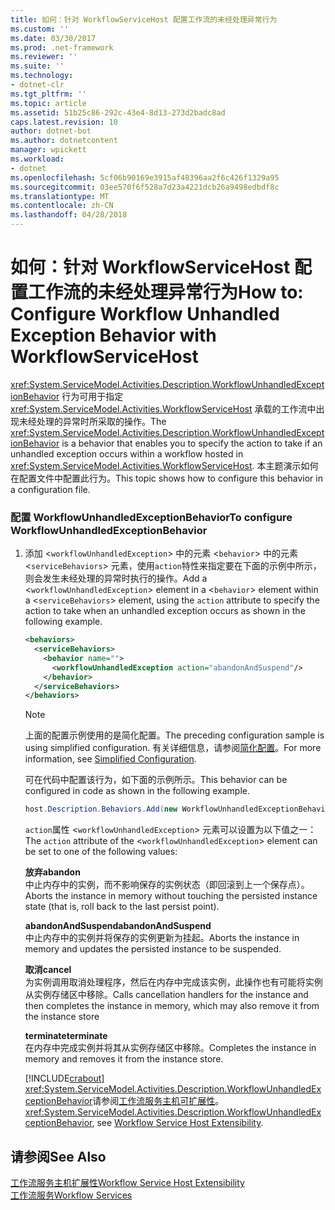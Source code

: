 ```yaml
---
title: 如何：针对 WorkflowServiceHost 配置工作流的未经处理异常行为
ms.custom: ''
ms.date: 03/30/2017
ms.prod: .net-framework
ms.reviewer: ''
ms.suite: ''
ms.technology:
- dotnet-clr
ms.tgt_pltfrm: ''
ms.topic: article
ms.assetid: 51b25c86-292c-43e4-8d13-273d2badc8ad
caps.latest.revision: 10
author: dotnet-bot
ms.author: dotnetcontent
manager: wpickett
ms.workload:
- dotnet
ms.openlocfilehash: 5cf06b90169e3915af48396aa2f6c426f1329a95
ms.sourcegitcommit: 03ee570f6f528a7d23a4221dcb26a9498edbdf8c
ms.translationtype: MT
ms.contentlocale: zh-CN
ms.lasthandoff: 04/28/2018
---
```

# <a name="how-to-configure-workflow-unhandled-exception-behavior-with-workflowservicehost"></a><span data-ttu-id="11060-102">如何：针对 WorkflowServiceHost 配置工作流的未经处理异常行为</span><span class="sxs-lookup"><span data-stu-id="11060-102">How to: Configure Workflow Unhandled Exception Behavior with WorkflowServiceHost</span></span>
<span data-ttu-id="11060-103"><xref:System.ServiceModel.Activities.Description.WorkflowUnhandledExceptionBehavior> 行为可用于指定 <xref:System.ServiceModel.Activities.WorkflowServiceHost> 承载的工作流中出现未经处理的异常时所采取的操作。</span><span class="sxs-lookup"><span data-stu-id="11060-103">The <xref:System.ServiceModel.Activities.Description.WorkflowUnhandledExceptionBehavior> is a behavior that enables you to specify the action to take if an unhandled exception occurs within a workflow hosted in <xref:System.ServiceModel.Activities.WorkflowServiceHost>.</span></span> <span data-ttu-id="11060-104">本主题演示如何在配置文件中配置此行为。</span><span class="sxs-lookup"><span data-stu-id="11060-104">This topic shows how to configure this behavior in a configuration file.</span></span>  
  
### <a name="to-configure-workflowunhandledexceptionbehavior"></a><span data-ttu-id="11060-105">配置 WorkflowUnhandledExceptionBehavior</span><span class="sxs-lookup"><span data-stu-id="11060-105">To configure WorkflowUnhandledExceptionBehavior</span></span>  
  
1.  <span data-ttu-id="11060-106">添加 <`workflowUnhandledException`> 中的元素 <`behavior`> 中的元素 <`serviceBehaviors`> 元素，使用`action`特性来指定要在下面的示例中所示，则会发生未经处理的异常时执行的操作。</span><span class="sxs-lookup"><span data-stu-id="11060-106">Add a <`workflowUnhandledException`> element in a <`behavior`> element within a <`serviceBehaviors`> element, using the `action` attribute to specify the action to take when an unhandled exception occurs as shown in the following example.</span></span>  
  
    ```xml  
    <behaviors>  
      <serviceBehaviors>  
        <behavior name="">  
          <workflowUnhandledException action="abandonAndSuspend"/>   
        </behavior>  
      </serviceBehaviors>  
    </behaviors>  
    ```  
  
    > [!NOTE]
    >  <span data-ttu-id="11060-107">上面的配置示例使用的是简化配置。</span><span class="sxs-lookup"><span data-stu-id="11060-107">The preceding configuration sample is using simplified configuration.</span></span> <span data-ttu-id="11060-108">有关详细信息，请参阅[简化配置](../../../../docs/framework/wcf/simplified-configuration.md)。</span><span class="sxs-lookup"><span data-stu-id="11060-108">For more information, see [Simplified Configuration](../../../../docs/framework/wcf/simplified-configuration.md).</span></span>  
  
     <span data-ttu-id="11060-109">可在代码中配置该行为，如下面的示例所示。</span><span class="sxs-lookup"><span data-stu-id="11060-109">This behavior can be configured in code as shown in the following example.</span></span>  
  
    ```csharp  
    host.Description.Behaviors.Add(new WorkflowUnhandledExceptionBehavior { Action = WorkflowUnhandledExceptionAction.AbandonAndSuspend });  
    ```  
  
     <span data-ttu-id="11060-110">`action`属性 <`workflowUnhandledException`> 元素可以设置为以下值之一：</span><span class="sxs-lookup"><span data-stu-id="11060-110">The `action` attribute of the <`workflowUnhandledException`> element can be set to one of the following values:</span></span>  
  
     <span data-ttu-id="11060-111">**放弃**</span><span class="sxs-lookup"><span data-stu-id="11060-111">**abandon**</span></span>  
     <span data-ttu-id="11060-112">中止内存中的实例，而不影响保存的实例状态（即回滚到上一个保存点）。</span><span class="sxs-lookup"><span data-stu-id="11060-112">Aborts the instance in memory without touching the persisted instance state (that is, roll back to the last persist point).</span></span>  
  
     <span data-ttu-id="11060-113">**abandonAndSuspend**</span><span class="sxs-lookup"><span data-stu-id="11060-113">**abandonAndSuspend**</span></span>  
     <span data-ttu-id="11060-114">中止内存中的实例并将保存的实例更新为挂起。</span><span class="sxs-lookup"><span data-stu-id="11060-114">Aborts the instance in memory and updates the persisted instance to be suspended.</span></span>  
  
     <span data-ttu-id="11060-115">**取消**</span><span class="sxs-lookup"><span data-stu-id="11060-115">**cancel**</span></span>  
     <span data-ttu-id="11060-116">为实例调用取消处理程序，然后在内存中完成该实例，此操作也有可能将实例从实例存储区中移除。</span><span class="sxs-lookup"><span data-stu-id="11060-116">Calls cancellation handlers for the instance and then completes the instance in memory, which may also remove it from the instance store</span></span>  
  
     <span data-ttu-id="11060-117">**terminate**</span><span class="sxs-lookup"><span data-stu-id="11060-117">**terminate**</span></span>  
     <span data-ttu-id="11060-118">在内存中完成实例并将其从实例存储区中移除。</span><span class="sxs-lookup"><span data-stu-id="11060-118">Completes the instance in memory and removes it from the instance store.</span></span>  
  
     [!INCLUDE[crabout](../../../../includes/crabout-md.md)]<span data-ttu-id="11060-119"> <xref:System.ServiceModel.Activities.Description.WorkflowUnhandledExceptionBehavior>请参阅[工作流服务主机可扩展性](../../../../docs/framework/wcf/feature-details/workflow-service-host-extensibility.md)。</span><span class="sxs-lookup"><span data-stu-id="11060-119"> <xref:System.ServiceModel.Activities.Description.WorkflowUnhandledExceptionBehavior>, see [Workflow Service Host Extensibility](../../../../docs/framework/wcf/feature-details/workflow-service-host-extensibility.md).</span></span>  
  
## <a name="see-also"></a><span data-ttu-id="11060-120">请参阅</span><span class="sxs-lookup"><span data-stu-id="11060-120">See Also</span></span>  
 [<span data-ttu-id="11060-121">工作流服务主机扩展性</span><span class="sxs-lookup"><span data-stu-id="11060-121">Workflow Service Host Extensibility</span></span>](../../../../docs/framework/wcf/feature-details/workflow-service-host-extensibility.md)  
 [<span data-ttu-id="11060-122">工作流服务</span><span class="sxs-lookup"><span data-stu-id="11060-122">Workflow Services</span></span>](../../../../docs/framework/wcf/feature-details/workflow-services.md)
